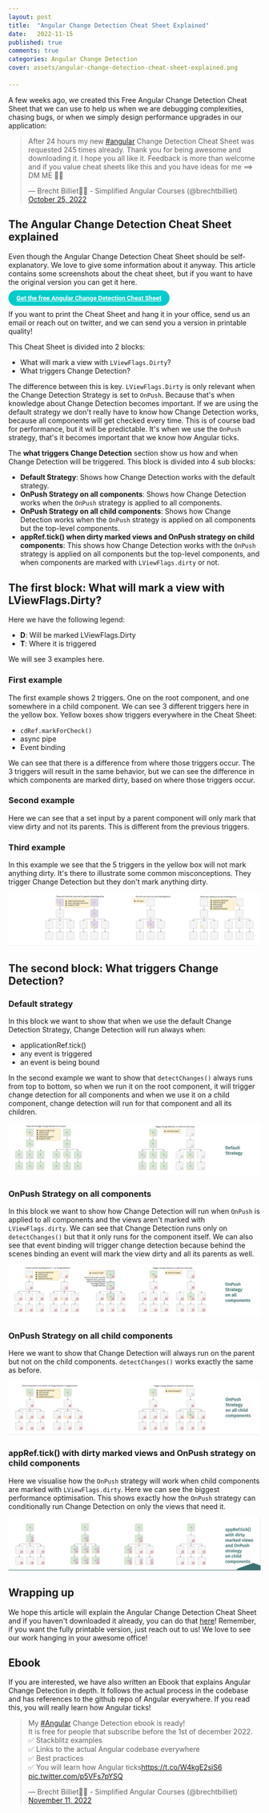```yaml
---
layout: post
title:  "Angular Change Detection Cheat Sheet Explained"
date:   2022-11-15
published: true
comments: true
categories: Angular Change Detection
cover: assets/angular-change-detection-cheat-sheet-explained.png

---
```


A few weeks ago, we created this Free Angular Change Detection Cheat Sheet that we can use to help us
when we are debugging complexities, chasing bugs, or when we simply design performance upgrades in our
application:

<blockquote class="twitter-tweet"><p lang="en" dir="ltr">After 24 hours my new <a href="https://twitter.com/hashtag/angular?src=hash&amp;ref_src=twsrc%5Etfw">#angular</a> Change Detection Cheat Sheet was requested 245 times already. Thank you for being awesome and downloading it. I hope you all like it. Feedback is more than welcome and if you value cheat sheets like this and you have ideas for me ==&gt; DM ME 🥰🥰</p>&mdash; Brecht Billiet👨‍💻 - Simplified Angular Courses (@brechtbilliet) <a href="https://twitter.com/brechtbilliet/status/1585011069189115905?ref_src=twsrc%5Etfw">October 25, 2022</a></blockquote> <script async src="https://platform.twitter.com/widgets.js" charset="utf-8"></script>

## The Angular Change Detection Cheat Sheet explained

Even though the Angular Change Detection Cheat Sheet should be self-explanatory. We love to give some information about it anyway.
This article contains some screenshots about the cheat sheet, but if you want to have the original version you can get it here.

<a style="color: #ffffff;border-color: #00cccc;border-radius: 50px;background-color: #00cccc;font-size: 90%;font-weight: 700;
line-height: 1.5;
padding: 8px 16px; font-family: roboto" href="https://www.simplified.courses/free-angular-change-detection-cheat-sheet" target="_blank">Get the free Angular Change Detection Cheat Sheet</a>

If you want to print the Cheat Sheet and hang it in your office, send us an email or reach out on twitter, and we can send you a version
in printable quality!

This Cheat Sheet is divided into 2 blocks:

- What will mark a view with `LViewFlags.Dirty`?
- What triggers Change Detection?

The difference between this is key. `LViewFlags.Dirty` is only relevant when
the Change Detection Strategy is set to `OnPush`. Because that's when knowledge about Change Detection becomes important.
If we are using the default strategy we don't really have to know how Change Detection works, because all components will get checked every time.
This is of course bad for performance, but it will be predictable.
It's when we use the `OnPush` strategy, that's it becomes important that we know how Angular ticks.

The **what triggers Change Detection** section show us how and when Change Detection will be triggered. 
This block is divided into 4 sub blocks:

- **Default Strategy**: Shows how Change Detection works with the default strategy.
- **OnPush Strategy on all components**: Shows how Change Detection works when the `OnPush` strategy is applied to all components.
- **OnPush Strategy on all child components**: Shows how Change Detection works when the `OnPush` strategy is applied on all components but the top-level components.
- **appRef.tick() when dirty marked views and OnPush strategy on child components**: This shows how Change Detection works with the `OnPush` strategy is applied on all components but the top-level components, and when components are marked with `LViewFlags.dirty` or not.

## The first block: What will mark a view with LViewFlags.Dirty?

Here we have the following legend:
- **D**: Will be marked LViewFlags.Dirty
- **T**: Where it is triggered

We will see 3 examples here.

### First example

The first example shows 2 triggers. One on the root component, and one somewhere in a child component.
We can see 3 different triggers here in the yellow box. Yellow boxes show triggers everywhere in the Cheat Sheet:
- `cdRef.markForCheck()`
- async pipe
- Event binding

We can see that there is a difference from where those triggers occur.
The 3 triggers will result in the same behavior, but we can see the difference in which components
are marked dirty, based on where those triggers occur.

### Second example

Here we can see that a set input by a parent component will only mark
that view dirty and not its parents. This is different from the previous triggers.

### Third example

In this example we see that the 5 triggers in the yellow box will not mark anything dirty.
It's there to illustrate some common misconceptions. They trigger Change Detection but they don't mark anything dirty.

![](/assets/angular-change-detection-cheat-sheet-explained/angular-change-detection-cheat-sheet-simplified-1.png)

## The second block: What triggers Change Detection?

### Default strategy

In this block we want to show that when we use the default Change Detection Strategy, Change Detection will run always when:
- applicationRef.tick()
- any event is triggered
- an event is being bound

In the second example we want to show that `detectChanges()` always runs from top to bottom, so when we run it on the root component,
it will trigger change detection for all components and when we use it on a child component, change detection will run for that component and all its children.

![](/assets/angular-change-detection-cheat-sheet-explained/angular-change-detection-cheat-sheet-simplified-2.png)

### OnPush Strategy on all components

In this block we want to show how Change Detection will run when `OnPush` is applied to all components
and the views aren't marked with `LViewFlags.dirty`.  We can see that Change Detection runs only on `detectChanges()` but
that it only runs for the component itself. We can also see that event binding will trigger change detection because behind the
scenes binding an event will mark the view dirty and all its parents as well.

![](/assets/angular-change-detection-cheat-sheet-explained/angular-change-detection-cheat-sheet-simplified-3.png)

### OnPush Strategy on all child components

Here we want to show that Change Detection will always run on the parent but not on the child components.
`detectChanges()` works exactly the same as before.

![](/assets/angular-change-detection-cheat-sheet-explained/angular-change-detection-cheat-sheet-simplified-4.png)

### appRef.tick() with dirty marked views and OnPush strategy on child components

Here we visualise how the `OnPush` strategy will work when child components are marked with `LViewFlags.dirty`.
Here we can see the biggest performance optimisation. This shows exactly how the
`OnPush` strategy can conditionally run Change Detection on only the views that need it.

![](/assets/angular-change-detection-cheat-sheet-explained/angular-change-detection-cheat-sheet-simplified-5.png)

## Wrapping up

We hope this article will explain the Angular Change Detection Cheat Sheet and if you haven't downloaded it
already, you can do that [here](https://www.simplified.courses/free-angular-change-detection-cheat-sheet)!
Remember, if you want the fully printable version, just reach out to us! We love to see our
work hanging in your awesome office!

## Ebook

If you are interested, we have also written an Ebook that explains Angular Change Detection in depth.
It follows the actual process in the codebase and has references to the github repo of Angular everywhere.
If you read this, you will really learn how Angular ticks!

<blockquote class="twitter-tweet"><p lang="en" dir="ltr">My <a href="https://twitter.com/hashtag/Angular?src=hash&amp;ref_src=twsrc%5Etfw">#Angular</a> Change Detection ebook is ready!<br>It is free for people that subscribe before the 1st of december 2022.<br>✅ Stackblitz examples<br>✅ Links to the actual Angular codebase everywhere<br>✅ Best practices<br>✅ You will learn how Angular ticks<a href="https://t.co/W4kgE2siS6">https://t.co/W4kgE2siS6</a> <a href="https://t.co/p5VFs7pYSQ">pic.twitter.com/p5VFs7pYSQ</a></p>&mdash; Brecht Billiet👨‍💻 - Simplified Angular Courses (@brechtbilliet) <a href="https://twitter.com/brechtbilliet/status/1590989014621818880?ref_src=twsrc%5Etfw">November 11, 2022</a></blockquote> <script async src="https://platform.twitter.com/widgets.js" charset="utf-8"></script>

